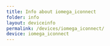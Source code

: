 ```yaml
---
title: Info about iomega_iconnect
folder: info
layout: deviceinfo
permalink: /devices/iomega_iconnect/
device: iomega_iconnect
---
```

